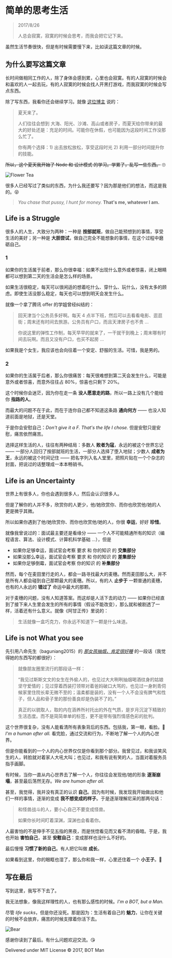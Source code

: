 ﻿# 简单的思考生活

> 2017/8/26
>
> 人总会寂寞，寂寞的时候会思考，而我会把它记下来。

虽然生活节奏很快，但是有时候需要慢下来，比如读这篇文章的时候。

## 为什么要写这篇文章

长时间做相同工作的人，除了身体会感到累，心里也会寂寞。有的人寂寞的时候会和喜欢的人一起去玩，有的人寂寞的时候会找人开黑打游戏，而我寂寞的时候会写点东西。

除了写东西，我看你还会继续学习。就像 [这位博主](http://www.fluentcpp.com/2017/06/23/7-ways-better-cpp-summer/) 说的：

> 夏天来了。
>
> 人们往往会想到 大海、阳光、沙滩、高山或者房子，而夏天给你带来的最大的好处还是：充足的时间。可能你在休假，也可能因为这段时间工作没那么忙了。
>
> 你有两个选择：1) 出去放松放松，享受这段时光 2) 利用一部分时间提升你的技能。

~~所以，这个夏天我开始了 Node 和 设计模式 的学习。学累了，乱写一些东西。~~ 🙄

![Flower Tea](Thinking-Life/flower-tea.jpg)

很多人已经写过了类似的东西，为什么我还要写？因为那是他们的想法，而这是我的。😝

> _You chase that pussy, I hunt for money._ **That's me, whatever I am.**

## Life is a Struggle

很多人的人生，大致分为两种：一种是 **按部就班**，做自己能预想到的事情，享受生活的美好；另一种是 **大胆尝试**，做自己完全不能想象的事情，在这个过程中磨砺自己。

### 1

如果你的生活属于前者，那么你很幸福：如果不出现什么意外或者惊喜，闭上眼睛都可以想到第二天的生活会是怎么样的场景。

如果生活很稳定，每天可以很闲适的想着吃什么、穿什么、玩什么，没有太多的顾虑。即使生活没那么稳定，每天也可以想到明天会发生什么。

就像一个拿了腾讯 offer 的学姐曾经纠结的：

> 回天津当个公务员多好啊。每天 4 点半下班，然后可以去看看电影、逛逛街；周末还有时间去旅游。公务员有户口，而且天津房子也不贵 ...
>
> 你说这里的弹性工作制，每天早早的就来了，一干就干到晚上；周末哪有时间去玩啊。而且又没有户口，也买不起房 ...

如果我是个女生，我应该也会向往着一个安定、舒服的生活。可惜，我是男的。

### 2

如果你的生活属于后者，那么你很痛苦：每天很难想到第二天会发生什么，可能是意外或者惊喜，而意外往往占 80%，惊喜也只剩下 20%。

这个时候你会迷茫，因为你在走一条 **没人愿意走的路**，所以一路上没有几个能给你 **指路的人**。

而最大的问题不在于此，而在于连你自己都不知道这条路 **通向何方** —— 也没人知道前面是地狱，还是天堂。

于是你会安慰自己：_Don't give it a F. That's the life I chose._ 但是安慰只是安慰，痛苦依然痛苦。

选择这样生活的人，往往有两种结局：多数人 **败者为寇**，永远的被这个世界忘记 —— 一部分人回归了按部就班的生活，一部分人选择了堕入地狱；少数人 **成者为王**，永远的被这个时间记住 —— 把名字列入名人堂里，把照片贴在一个个杂志的封面，把说过的话整理成一本本畅销书。

## Life is an Uncertainty

世界上有很多人，你也会遇到很多人，然后会认识很多人。

但是了解你的人并不多，欣赏你的人更少，他/她欣赏你、而你也欣赏他/她的人 更是微乎其微。

所以如果你遇到了他/她欣赏你、而你也欣赏他/她的人，你很 **幸运**，好好 **珍惜**。

就像我曾说过的：面试最主要还是看缘分 —— 一个人不可能精通所有的知识（编程语言、算法、设计模式、计算机科学基础 ...），但是

- 如果你足够幸运，面试官会考察 要求 和 你的知识 的 **交集部分**
- 如果没那么幸运，面试官会考察 要求 和 你的知识 的 **差集部分**
- 如果你足够倒霉，面试官会考察 你的知识 的 **补集部分**

然而，每个在麦田里行走的人，都会一路寻找最大的麦穗。然而麦田那么大，并不是所有人都会碰到自己那颗最大的麦穗。所以，有的人 **止步于** 一颗普通的麦穗，也有的人永远的 **错过了** 命运中最大的那颗。

对于麦穗的问题，没有人知道答案。而这却是人活下去的动力 —— 如果你已经直到了接下来人生里会发生的所有的事情（假设不能改变），那么就和被剧透了一样，活着还有什么意义。就像《阿甘正传》里说的：

> 生活就像一盒巧克力，你永远不知道下一颗是什么味道。

## Life is not What you see

先引用八命先生（baguniang2015）的 [_那女孩抽烟，肯定很好睡_](http://mp.weixin.qq.com/s?__biz=MzIzODA0MjQ4Mw==&mid=2660506886&idx=1&sn=ee6a9db277fa2a9bc57a4e54ef68a9bc) 的一段话（我觉得她的东西写的都很好）：

> 就像朋友圈里流行的那段话一样：
>
> “我见过斯斯文文的女生在外偷人的，也见过大大咧咧抽烟喝酒纹身的姑娘坚守爱情的；见过穿着西装打领带对着爸妈破口大骂的，也见过一身刺青伺候家里住院长辈无微不至的；温柔都是装的，没有一个人不会没有脾气和性子，但人品和骨子里的那份善良却是伪装不了的。”
>
> 真正的以貌取人，取的内在涵养所衬托出的外在气质，是岁月沉淀下精致的生活态度。而不是简简单单的标签，更不是带有强烈情感色彩的批判。

这个世界很复杂，没有人能看清所有表象背后的东西。包括我，第一眼，看脸。🙈 _I'm a human after all._ 看完脸，通过交流和行为，不断地了解一个人的内心世界。

但是你能看到的一个人的内心世界仅仅是你看到那个部分。我曾见过，和我谈笑风生的人，转脸就对着家人大吼大叫；也见过，和我有说有笑的人，当面对着服务员指手画脚。

有时候，当你一直从内心世界去了解一个人，你往往会发现他/她的形象 **逐渐崩塌**，甚至最后荡然无存。_We are human after all._

甚至，我觉得，我并没有真正的认识 **自己**。因为有时候，我发现我开始做出和他们一样的事情，逐渐的变成 **我不想变成的样子**。于是逐渐理解尼采的那两句话：

> 和怪兽战斗的人，要小心自己不要变成怪兽。
>
> 如果你长时间盯着深渊，深渊也会看着你。

人最害怕的不是伸手不见五指的黑夜，而是恍惚看见而又看不清的昏暗。于是，我也开始 **害怕自己**，甚至 **安慰自己**：变成那样也没什么不好的。

最后慢慢 **习惯了新的自己**。有人把它叫做 **成长**。

如果看到这里，你的眼眶也湿了，那么你和我一样，心里还住着一个 **小王子**。👦

## 写在最后

写到这里，我写不下去了。

我无法想象，像我这样理性的人，也有那么感性的时候。_I'm a BOT, but a Man._

尽管 _life sucks_，但是你还没死。那是因为：生活有着自己的 **魅力**，让你在关键的时候不会放弃，痛苦的时候支撑着你活下去。

![Bear](Thinking-Life/bear.jpg)

感谢你读到了最后。有什么问题欢迎交流。😘

Delivered under MIT License © 2017, BOT Man